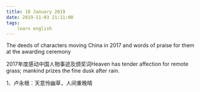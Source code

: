 ```yaml
---
title: 18 January 2019
date: 2019-11-03 21:11:00
tags:
    learn english
---
```

The deeds of characters moving China in 2017 and
words of praise for them at the awarding ceremony

2017年度感动中国人物事迹及颁奖词Heaven has tender affection for remote grass;
mankind prizes the fine dusk after rain.

1、卢永根：天意怜幽草，人间重晚晴